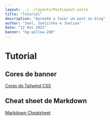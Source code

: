 ```yaml
---
layout: ../../layouts/PostLayout.astro
title: "Tutorial"
description: "Aprenda a fazer um post no blog"
author: "Joel, Joelzinho e Joelzao"
date: "12 Out 2022"
banner: "bg-yellow-200"
---
```


# Tutorial

## Cores de banner

[Cores do Tailwind CSS](https://tailwindcss.com/docs/background-color)

## Cheat sheet de Markdown

[Markdown Cheatsheet](/psimodels/posts/markdown-cheatsheet)
